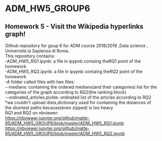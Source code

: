 # ADM_HW5_GROUP6
## Homework 5 - Visit the Wikipedia hyperlinks graph!

Github repository for goup 6 for ADM course 2018/2019 ,Data science , Univerisità la Sapienza di Roma.  <br/>
This repository contains:  <br/>
-ADM_HW5_RQ1.ipynb: a file in ipypnb containg theRQ1 point of the homework  <br/>
-ADM_HW5_RQ2.ipynb: a file in ipypnb containg theRQ2 point of the homework  <br/>
-A folder called files with two files:<br/>
--medians: containing the ordered medians(and their categories) list for the categories of the graph according to RQ2(the ranking block) <br/>
--ordinated_articles.pickle: ordinated list of the articles according to RQ2 <br/>
*we couldn't upload dists,dictionary used for containing the distances of the shortest paths because(even zipped) is too heavy <br/>
RQ1 and RQ2 on nbviewer: <br/>
https://nbviewer.jupyter.org/github/matte-95/ADM_HW5_GROUP6/blob/master/ADM_HW5_RQ1.ipynb <br/>
https://nbviewer.jupyter.org/github/matte-95/ADM_HW5_GROUP6/blob/master/ADM_HW5_RQ2.ipynb <br/>
